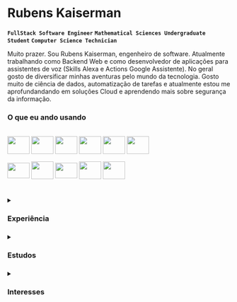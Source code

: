# Rubens Kaiserman
**`FullStack Software Engineer`** **`Mathematical Sciences Undergraduate Student`** **`Computer Science Technician`**

Muito prazer. Sou Rubens Kaiserman, engenheiro de software. Atualmente trabalhando como Backend Web e como desenvolvedor de aplicações para assistentes de voz (Skills Alexa e Actions Google Assistente). 
No geral gosto de diversificar minhas aventuras pelo mundo da tecnologia. Gosto muito de ciência de dados, automatização de tarefas e atualmente estou me aprofundandando em soluções Cloud e aprendendo mais sobre segurança da informação.

### O que eu ando usando
<div style="display: inline_block"><br>
  <img align="center" height="40" width="50" src="https://cdn.jsdelivr.net/gh/devicons/devicon/icons/typescript/typescript-plain.svg" />
  <img align="center" height="40" width="50" src="https://cdn.jsdelivr.net/gh/devicons/devicon/icons/nestjs/nestjs-plain.svg" />
  <img align="center" height="40" width="50" src="https://cdn.jsdelivr.net/gh/devicons/devicon/icons/nextjs/nextjs-original.svg" />
  <img align="center" height="40" width="50" src="https://cdn.jsdelivr.net/gh/devicons/devicon/icons/react/react-original.svg" />
  <img align="center" height="40" width="50" src="https://cdn.jsdelivr.net/gh/devicons/devicon/icons/python/python-original.svg" />
  <img align="center" height="40" width="50" src="https://cdn.jsdelivr.net/gh/devicons/devicon/icons/mysql/mysql-original.svg" />
  <br>
  <br>
  <img align="center" height="35" width="50" src="https://cdn.jsdelivr.net/gh/devicons/devicon/icons/ubuntu/ubuntu-plain.svg" />
  <img align="center" height="40" width="50" src="https://cdn.jsdelivr.net/gh/devicons/devicon/icons/bash/bash-original.svg" />
  <img align="center" height="35" width="50" src="https://cdn.jsdelivr.net/gh/devicons/devicon/icons/git/git-original.svg" />
  <img align="center" height="40" width="50" src="https://cdn.jsdelivr.net/gh/devicons/devicon/icons/amazonwebservices/amazonwebservices-original.svg" />
  <img align="center" height="40" width="50" src="https://cdn.jsdelivr.net/gh/devicons/devicon/icons/googlecloud/googlecloud-original.svg" />
</div>

#

<details>
  <summary><h3>Experiência<h3></summary>
  <ul>
    <li>FullStack Software Engineer (AWS Lambda, NestJS, MySQL, AWS Dynamo, NextJS, React, RPA with Python, Alexa Skills Kit  & More)</li>
    <li>FullStack Web Developer Freelancer (FullStack Express + React)</li>
    <li>FullStack Web Developer Freelancer (Fullstack Flask + HTML, CSS, JS)</li>
    <li>Monitor de Programação IFRJ (Java + MySQL)</li>
    <li>Desenvolvedor Mobile Bolsista de pesquisa (Dart + Flutter + Firebase)</li>
  </ul>
</details>

<details>
  <summary><h3>Estudos<h3></summary>
  <ul>
    <li>Bach. Ciências Matemáticas e da Terra (Universidade Federal do Rio de Janeiro - UFRJ)</li>
    <li>Técnico. Informática (Instituto Federal do Rio de Janeiro - IFRJ)</li>
    <li>Iniciação Científica. Matemática (Instituto Nacional de Matemática Pura e Aplicada - IMPA)</li>
    <li>Cursos Web + Estudos Autodirigidos. Desenvolvimento de Software</li>
  <ul>
</details>

<details>
  <summary><h3>Interesses<h3></summary>
  <ul>
    <li>Backend Development</li>
    <li>Artificial Inteligence</li>
    <li>Data Science</li>
    <li>Cloud Computing</li>
    <li>Cybersecurity</li>
    <li>Software Architecture</li>
    <li>Embedded Systems</li>
  </ul>
</details>
